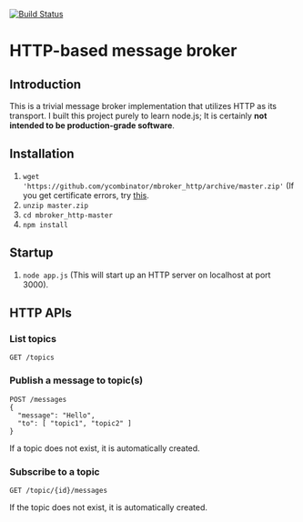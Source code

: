 [![Build Status](https://travis-ci.org/ycombinator/mbroker_http.png?branch=master)](https://travis-ci.org/ycombinator/mbroker_http)

# HTTP-based message broker

## Introduction
This is a trivial message broker implementation that utilizes HTTP as its transport. I built this project purely to learn node.js; It is certainly **not intended to be production-grade software**.

## Installation
1. `wget 'https://github.com/ycombinator/mbroker_http/archive/master.zip'` (If you get certificate errors, try [this](http://blog.55minutes.com/2012/01/fixing-https-certificate-errors-in-wget-and-ruby/).
1. `unzip master.zip`
1. `cd mbroker_http-master`
1. `npm install`

## Startup
1. `node app.js` (This will start up an HTTP server on localhost at port 3000).

## HTTP APIs
### List topics
    GET /topics

### Publish a message to topic(s)
    POST /messages
    {
      "message": "Hello",
      "to": [ "topic1", "topic2" ]
    }
If a topic does not exist, it is automatically created.

### Subscribe to a topic
    GET /topic/{id}/messages
If the topic does not exist, it is automatically created.
